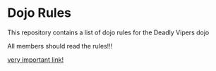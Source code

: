 Dojo Rules
==========

This repository contains a list of dojo rules for the Deadly Vipers dojo

All members should read the rules!!!

[very important link!](https://github.com/deadlyvipers)
